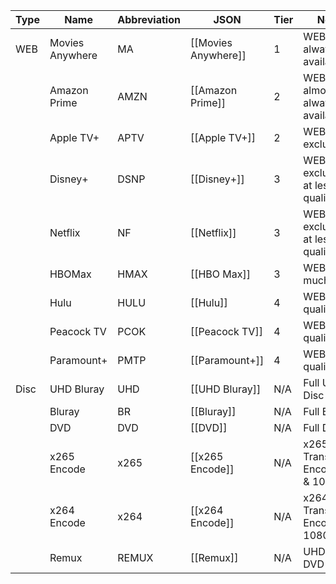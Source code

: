 | Type | Name            | Abbreviation | JSON                | Tier | Notes                                |
| ---- | --------------- | ------------ | ------------------- | ---- | ------------------------------------ |
| WEB  | Movies Anywhere | MA           | [[Movies Anywhere]] | 1    | WEB, not always available            |
|      | Amazon Prime    | AMZN         | [[Amazon Prime]]    | 2    | WEB, almost always available         |
|      | Apple TV+       | APTV         | [[Apple TV+]]       | 2    | WEB, many exclusives                 |
|      | Disney+         | DSNP         | [[Disney+]]         | 3    | WEB, many exclusives at less quality |
|      | Netflix         | NF           | [[Netflix]]         | 3    | WEB, may exclusives at less quality  |
|      | HBOMax          | HMAX         | [[HBO Max]]         | 3    | WEB, not much 4k                     |
|      | Hulu            | HULU         | [[Hulu]]            | 4    | WEB, bad quality                     |
|      | Peacock TV      | PCOK         | [[Peacock TV]]      | 4    | WEB, bad quality                     |
|      | Paramount+      | PMTP         | [[Paramount+]]      | 4    | WEB, bad quality                     |
| Disc | UHD Bluray      | UHD          | [[UHD Bluray]]      | N/A  | Full UHD Disc                        |
|      | Bluray          | BR           | [[Bluray]]          | N/A  | Full Bluray                          |
|      | DVD             | DVD          | [[DVD]]             | N/A  | Full DVD                             |
|      | x265 Encode     | x265         | [[x265 Encode]]     | N/A  | x265 Transparent Encode, 4k & 1080p  |
|      | x264 Encode     | x264         | [[x264 Encode]]     | N/A  | x264 Transparent Encode, 1080p only  |
|      | Remux           | REMUX        | [[Remux]]           | N/A  | UHD / BR / DVD Remux               






